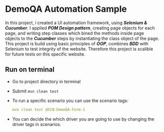 # DemoQA Automation Sample
In this project, i created a UI automation framework, using _**Selenium & Cucumber**_. I applied _**POM Design pattern**_, creating page objects for each page, and writing step classes which bined the methods inside page objects to the _**Cucumber**_ steps by instantiating the class object of the page. This project is build using basic principles of _**OOP**_, combines _**BDD**_ with Selenium to test integrity of the website. Therefore this project is scalible for future tests on this specific website.

## Run on terminal

- Go to project directory in terminal

- Submit `mvn clean test`

- To run a specific scenario you can use the scenario tags:

    ```yml
    mvn clean test @SCN-DemoQA-Form-1
    ```
- You can decide the which driver you are going to use by changing the driver tags in scenarios.
